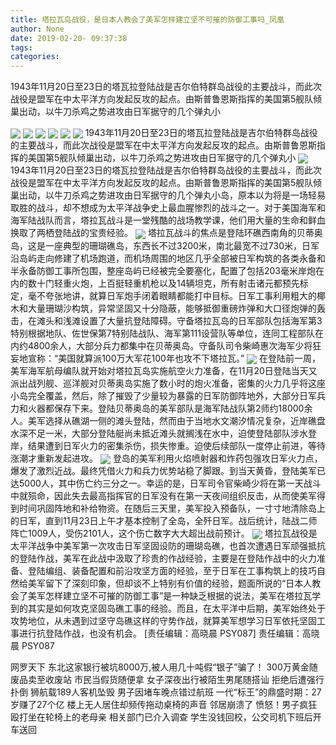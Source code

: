 ```yaml
---
title: 塔拉瓦岛战役，是日本人教会了美军怎样建立坚不可摧的防御工事吗_凤凰
author: None
date: 2019-02-20- 09:37:38
tags: 
categories: 
---
```

1943年11月20日至23日的塔瓦拉登陆战是吉尔伯特群岛战役的主要战斗，而此次战役是盟军在中太平洋方向发起反攻的起点。由斯普鲁恩斯指挥的美国第5舰队倾巢出动，以牛刀杀鸡之势进攻由日军据守的几个弹丸小
<!-- more -->
                                
<img align="center" border="0" src="http://p1.ifengimg.com/a/2018_37/b1595fc7af57ef4_size19_w750_h172.gif" />
                                            
<img align="center" border="0" src="http://d.ifengimg.com/q100/img1.ugc.ifeng.com/newugc/20190216/16/wemedia/bdd1b0aabb2f56023af4fd4d47b12ed07d0c92a6_size78_w800_h602.jpg" />
                                    
<img align="center" border="0" src="http://d.ifengimg.com/q100/img1.ugc.ifeng.com/newugc/20190216/16/wemedia/93de15a4c8a7882fc3d9a59e27e84b6a244f0060_size129_w1280_h858.jpg" />
                            
<img align="center" border="0" src="http://d.ifengimg.com/q100/img1.ugc.ifeng.com/newugc/20190216/16/wemedia/9029056166c2caa6fd46cd9e26afedc8c0f4a007_size42_w600_h367.jpg" />
<img align="center" border="0" src="http://d.ifengimg.com/q100/img1.ugc.ifeng.com/newugc/20190216/16/wemedia/09336aee0f2ae107190a7b61b76b2871e46e5a94_size317_w640_h479.png" />
<img align="center" border="0" src="http://d.ifengimg.com/q100/img1.ugc.ifeng.com/newugc/20190216/16/wemedia/8ee9a3d6a2d4fc19042efe5e5a1d405d6d896eb4_size81_w640_h480.jpg" />
1943年11月20日至23日的塔瓦拉登陆战是吉尔伯特群岛战役的主要战斗，而此次战役是盟军在中太平洋方向发起反攻的起点。由斯普鲁恩斯指挥的美国第5舰队倾巢出动，以牛刀杀鸡之势进攻由日军据守的几个弹丸小
<img align="center" border="0" src="http://p2.ifengimg.com/a/2018_37/253d1eccaf46f38_size55_w1667_h104.jpg" />
1943年11月20日至23日的塔瓦拉登陆战是吉尔伯特群岛战役的主要战斗，而此次战役是盟军在中太平洋方向发起反攻的起点。由斯普鲁恩斯指挥的美国第5舰队倾巢出动，以牛刀杀鸡之势进攻由日军据守的几个弹丸小岛，原本以为将是一场轻易取胜的战斗，却不想成为太平洋战争史上最血腥惨烈的战斗之一。对于美国海军和海军陆战队而言，塔拉瓦战斗是一堂残酷的战场教学课，他们用大量的生命和鲜血换取了两栖登陆战的宝贵经验。
<img align="center" border="0" src="http://p3.ifengimg.com/a/2018_49/a64cd6a00abc394_size348_w531_h705.jpg" />
塔拉瓦战斗的焦点是登陆环礁西南角的贝蒂奥岛，这是一座典型的珊瑚礁岛，东西长不过3200米，南北最宽不过730米，日军沿岛屿走向修建了机场跑道，而机场周围的地区几乎全部被日军构筑的各类永备和半永备防御工事所包围，整座岛屿已经被完全要塞化，配置了包括203毫米岸炮在内的数十门轻重火炮，上百挺轻重机枪以及14辆坦克，所有射击诸元都预先标定，毫不夸张地讲，就算日军炮手闭着眼睛都能打中目标。日军工事利用粗大的椰木和大量珊瑚沙构筑，异常坚固又十分隐蔽，能够抵御重磅炸弹和大口径炮弹的轰击，在滩头和浅滩设置了大量抗登陆障碍。守备塔拉瓦岛的日军部队包括海军第3特别根据地队、佐世保第7特别陆战队、海军第111设营队等单位，连同工程部队在内约4800余人，大部分兵力都集中在贝蒂奥岛。守备队司令柴崎惠次海军少将狂妄地宣称：“美国就算派100万大军花100年也攻不下塔拉瓦。”
<img align="center" border="0" src="http://p0.ifengimg.com/a/2018_51/b8efb7a0a266d7b_size229_w600_h755.jpg" />
在登陆前一周，美军海军航母编队就开始对塔拉瓦岛实施航空火力准备，在11月20日登陆当天又派出战列舰、巡洋舰对贝蒂奥岛实施了数小时的炮火准备，密集的火力几乎将这座小岛完全覆盖，然后，除了摧毁了少量较为暴露的日军防御阵地外，大部分日军兵力和火器都保存下来。登陆贝蒂奥岛的美军部队是海军陆战队第2师约18000余人。美军选择从礁湖一侧的滩头登陆，然而由于当地水文潮汐情况复杂，近岸礁盘水深不足一米，大部分登陆艇尚未抵近滩头就搁浅在水中，迫使登陆部队涉水登岸，结果遭到日军火力的密集杀伤，损失惨重。迫使后续部队一度停止前进，等待涨潮才重新发起进攻。
<img align="center" border="0" src="http://p3.ifengimg.com/a/2018_50/8f2d1a9637ac61d_size107_w750_h230.gif" />
登岛的美军利用火焰喷射器和炸药包强攻日军火力点，爆发了激烈近战。最终凭借火力和兵力优势站稳了脚跟。到当天黄昏，登陆美军已达5000人，其中伤亡约三分之一。幸运的是，日军司令官柴崎少将在第一天战斗中就殒命，因此失去最高指挥官的日军没有在第一天夜间组织反击，从而使美军得到时间巩固阵地和补给物资。在随后三天里，美军投入预备队，一寸寸地清除岛上的日军，直到11月23日上午才基本控制了全岛，全歼日军。战后统计，陆战二师阵亡1009人，受伤2101人，这个伤亡数字大大超出战前预计。
<img align="center" border="0" src="http://p2.ifengimg.com/a/2016/0810/204c433878d5cf9size1_w16_h16.png" />
塔拉瓦战役是太平洋战争中美军第一次攻击日军坚固设防的珊瑚岛礁，也首次遭遇日军顽强抵抗的登陆作战，美军在此战中汲取了珍贵的作战经验，主要是在登陆作战中的火力准备、登陆编组、装备配置和前沿攻坚方面的经验，至于日军在工事构筑上的技巧自然给美军留下了深刻印象，但却谈不上特别有价值的经验，题面所说的“日本人教会了美军怎样建立坚不可摧的防御工事”是一种缺乏根据的说法，美军在塔拉瓦学到的其实是如何攻克坚固岛礁工事的经验。而且，在太平洋中后期，美军始终处于攻势地位，从未遇到过坚守岛礁这样的守势作战，就算美军想学习日军依托坚固工事进行抗登陆作战，也没有机会。
                                [责任编辑：高晓晨                                    PSY087]                            
                                责任编辑：高晓晨                                    PSY087                            
                                                            
网罗天下
东北这家银行被坑8000万,被人用几十吨假“银子”骗了！
300万黄金随废品卖至收废站 市民当假货随便拿
女子深夜出行被陌生男尾随搭讪 拒绝后遭强行扑倒
狮航载189人客机坠毁 男子因堵车晚点错过航班
一代“标王”的鼎盛时期：27岁赚了27个亿
楼上无人居住却频传拖动桌椅的声音 邻居崩溃了
愤怒！男子疯狂殴打坐在轮椅上的老母亲 相关部门已介入调查
学生没钱回校，公交司机下班后开车送回

